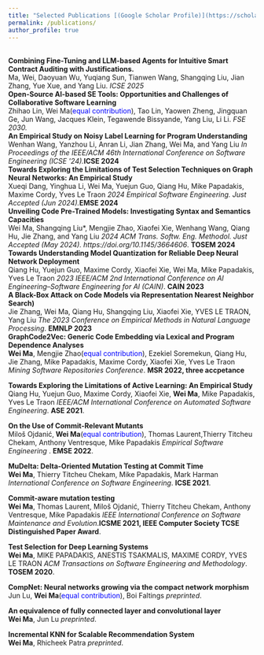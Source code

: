 ```yaml
---
title: "Selected Publications [(Google Scholar Profile)](https://scholar.google.com/citations?view_op=list_works&hl=en&hl=en&user=ZubTNs0AAAAJ)"
permalink: /publications/
author_profile: true
---
```


<br>
<b>Combining Fine-Tuning and LLM-based Agents for Intuitive Smart Contract Auditing with Justifications.</b> <br>
Ma, Wei, Daoyuan Wu, Yuqiang Sun, Tianwen Wang, Shangqing Liu, Jian Zhang, Yue Xue, and Yang Liu.
<i> ICSE 2025</i><b></b>

<br>
<b>Open-Source AI-based SE Tools: Opportunities and Challenges of Collaborative Software Learning</b> <br>
Zhihao Lin, Wei Ma(<font color='blue'>equal contribution</font>), Tao Lin, Yaowen Zheng, Jingquan Ge, Jun Wang, Jacques Klein, Tegawende Bissyande, Yang Liu, Li Li.
<i> FSE 2030.</i><b></b>

<br>
<b>An Empirical Study on Noisy Label Learning for Program Understanding</b> <br>
Wenhan Wang, Yanzhou Li, Anran Li, Jian Zhang, Wei Ma, and Yang Liu
<i>In Proceedings of the IEEE/ACM 46th International Conference on Software Engineering (ICSE '24).</i><b>ICSE 2024</b>

<br>
<b>Towards Exploring the Limitations of Test Selection Techniques on Graph Neural Networks: An Empirical Study</b> <br>
Xueqi Dang, Yinghua Li, Wei Ma, Yuejun Guo, Qiang Hu, Mike Papadakis, Maxime Cordy, Yves Le Traon
<i>2024 Empirical Software Engineering. Just Accepted (Jun 2024).</i><b>EMSE 2024</b>

<br>
<b>Unveiling Code Pre-Trained Models: Investigating Syntax and Semantics Capacities</b> <br>
Wei Ma, Shangqing Liu*, Mengjie Zhao, Xiaofei Xie, Wenhang Wang, Qiang Hu, Jie Zhang, and Yang Liu
<i>2024 ACM Trans. Softw. Eng. Methodol. Just Accepted (May 2024). https://doi.org/10.1145/3664606</i>. <b>TOSEM 2024</b>

<br>
<b>Towards Understanding Model Quantization for Reliable Deep Neural Network Deployment</b> <br>
Qiang Hu, Yuejun Guo, Maxime Cordy, Xiaofei Xie, Wei Ma, Mike Papadakis, Yves Le Traon
<i>2023 IEEE/ACM 2nd International Conference on AI Engineering–Software Engineering for AI (CAIN)</i>. <b>CAIN 2023</b>

<br>
<b>A Black-Box Attack on Code Models via Representation Nearest Neighbor Search)</b> <br> 
Jie Zhang, Wei Ma, Qiang Hu, Shangqing Liu, Xiaofei Xie, YVES LE TRAON, Yang Liu
<i>The 2023 Conference on Empirical Methods in Natural Language Processing</i>. <b>EMNLP 2023</b>

<br>
<b>GraphCode2Vec: Generic Code Embedding via Lexical and Program Dependence Analyses</b> <br> 
<b>Wei Ma</b>, Mengjie Zhao(<font color='blue'>equal contribution</font>), Ezekiel Soremekun, Qiang Hu, Jie Zhang, Mike Papadakis, Maxime Cordy, Xiaofei Xie, Yves Le Traon
<i>Mining Software Repositories Conference</i>. <b>MSR 2022, three accpetance</b>

<b>Towards Exploring the Limitations of Active Learning: An Empirical Study</b> <br> 
Qiang Hu, Yuejun Guo, Maxime Cordy, Xiaofei Xie, <b>Wei Ma</b>, Mike Papadakis, Yves Le Traon
<i>IEEE/ACM International Conference on Automated Software Engineering</i>. <b>ASE 2021</b>.

<b>On the Use of Commit-Relevant Mutants</b> <br>
Miloš Ojdanić,<b> Wei Ma</b>(<font color='blue'>equal contribution</font>), Thomas Laurent,Thierry Titcheu Chekam, Anthony Ventresque, Mike Papadakis
<i>Empirical Software Engineering </i>. <b>EMSE 2022</b>.

<b>MuDelta: Delta-Oriented Mutation Testing at Commit Time</b> <br>
<b> Wei Ma</b>, Thierry Titcheu Chekam, Mike Papadakis, Mark Harman
<i>International Conference on Software Engineering</i>.  <b>ICSE 2021</b>.

<b>Commit-aware mutation testing</b> <br>
<b> Wei Ma</b>, Thomas Laurent, Miloš Ojdanić, Thierry Titcheu Chekam, Anthony Ventresque, Mike Papadakis
<i> IEEE International Conference on Software Maintenance and Evolution</i>.<b>ICSME 2021, IEEE Computer Society TCSE Distinguished Paper Award</b>.

<b>Test Selection for Deep Learning Systems</b> <br> 
<b> Wei Ma</b>, MIKE PAPADAKIS, ANESTIS TSAKMALIS, MAXIME CORDY, YVES LE TRAON 
<i>ACM Transactions on Software Engineering and Methodology</i>. <b>TOSEM 2020</b>.

<b>CompNet: Neural networks growing via the compact network morphism</b> <br> 
Jun Lu, <b> Wei Ma</b>(<font color='blue'>equal contribution</font>), Boi Faltings
<i>preprinted</i>.

<b>An equivalence of fully connected layer and convolutional layer</b> <br> 
<b> Wei Ma</b>, Jun Lu
<i>preprinted</i>.

<b>Incremental KNN for Scalable Recommendation System</b> <br> 
<b> Wei Ma</b>, Rhicheek Patra
<i>preprinted</i>.
